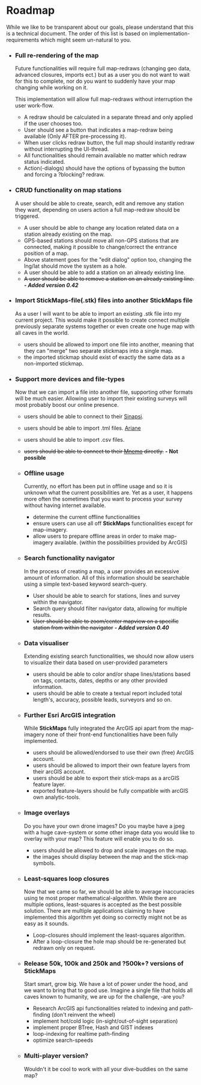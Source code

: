 # Roadmap
While we like to be transparent about our goals, please understand that this is a technical document.
The order of this list is based on implementation-requirements which might seem un-natural to you.

- ### Full re-rendering of the map

  Future functionalities will require full map-redraws (changing geo data, advanced closures, imports ect.) but as a user 
  you do not want to wait for this to complete, nor do you want to suddenly have your map changing while working on it. 
  
  This implementation will allow full map-redraws without interruption the user work-flow.
  
  - A redraw should be calculated in a separate thread and only applied if the user chooses too.
  - User should see a button that indicates a map-redraw being available (Only AFTER pre-processing it).
  - When user clicks redraw button, the full map should instantly redraw without interrupting the UI-thread.
  - All functionalities should remain available no matter which redraw status indicated.
  - Action(-dialogs) should have the options of bypassing the button and forcing a ?blocking? redraw.

- ### CRUD functionality on map stations

  A user should be able to create, search, edit and remove any station they want, depending on users action a full map-redraw should be triggered.

  - A user should be able to change any location related data on a station already existing on the map.
  - GPS-based stations should move all non-GPS stations that are connected, making it possible to change/correct the entrance position of a map.
  - Above statement goes for the "edit dialog" option too, changing the lng/lat should move the system as a hole.
  - A user should be able to add a station on an already existing line.
  - ~~A user should be able to remove a station on an already existing line.~~ ***\- Added version 0.42***
  
- ### Import **StickMaps**-file(.stk) files into another **StickMaps** file

  As a user I will want to be able to import an existing .stk file into my current project. 
  This would make it possible to create connect multiple previously separate systems together or even create one huge map with all caves in the world.

  - users should be allowed to import one file into another, meaning that they can "merge" two separate stickmaps into a single map.
  - the imported stickmap should exist of exactly the same data as a non-imported stickmap.

- ### Support more devices and file-types

  Now that we can import a file into another file, supporting other formats will be much easier.
  Allowing user to import their existing surveys will most probably boost our online presence.
  

  - users should be able to connect to their [Sinapsi](https://www.suex.it/en/sinapsi/).
  - users should be able to import .tml files. [Ariane](https://www.arianesline.com/ariane/)
  - users should be able to import .csv files.
  - ~~users should be able to connect to their [Mnemo](https://www.arianesline.com/mnemo/) directly.~~ **\- Not possible**
  
  - ### Offline usage

      Currently, no effort has been put in offline usage and so it is unknown what the current possibilities are.
      Yet as a user, it happens more often the sometimes that you want to process your survey without having internet available.

       - determine the current offline functionalities
       - ensure users can use all off **StickMaps** functionalities except for map-imagery.
       - allow users to prepare offline areas in order to make map-imagery available. (within the possibilities provided by ArcGIS)

  - ### Search functionality navigator

      In the process of creating a map, a user provides an excessive amount of information. 
      All of this information should be searchable using a simple text-based keyword search-query.

      - User should be able to search for stations, lines and survey within the navigator.
      - Search query should filter navigator data, allowing for multiple results.
      - ~~User should be able to zoom/center mapview on a specific station from within the navigator~~ ***\- Added version 0.40***
  
  - ### Data visualiser

      Extending existing search functionalities, we should now allow users to visualize their data based on user-provided parameters

       - users should be able to color and/or shape lines/stations based on tags, contacts, dates, depths or any other provided information.
       - users should be able to create a textual report included total length's, accuracy, possible leads, surveyors and so on.

  - ### Further Esri ArcGIS integration

      While **StickMaps** fully integrated the ArcGIS api apart from the map-imagery none of their front-end functionalities 
      have been fully implemented. 

      - users should be allowed/endorsed to use their own (free) ArcGIS account.
      - users should be allowed to import their own feature layers from their arcGIS account.
      - users should be able to export their stick-maps as a arcGIS feature layer.
      - exported feature-layers should be fully compatible with arcGIS own analytic-tools.
  
  - ### Image overlays

      Do you have your own drone images? Do you maybe have a jpeg with a huge cave-system or some other image data you 
      would like to overlay with your map? This feature will enable you to do so.

      - users should be allowed to drop and scale images on the map.
      - the images should display between the map and the stick-map symbols.

  - ### Least-squares loop closures

    Now that we came so far, we should be able to average inaccuracies using te most proper mathematical-algorithm.
    While there are multiple options, least-squares is accepted as the best possible solution.
    There are multiple applications claiming to have implemented this algorithm yet doing so correctly might
    not be as easy as it sounds.

    - Loop-closures should implement the least-squares algorithm.
    - After a loop-closure the hole map should be re-generated but redrawn only on request.
  
  - ### Release 50k, 100k and 250k and ?500k+? versions of **StickMaps**

      Start smart, grow big. We have a lot of power under the hood, and we want to bring that to good use.
      Imagine a single file that holds all caves known to humanity, we are up for the challenge, -are you?

      - Research ArcGIS api functionalities related to indexing and path-finding (don't reinvent the wheel)
      - implement hot/cold logic (in-sight/out-of-sight separation)
      - implement proper BTree, Hash and GIST indexes
      - loop-indexing for realtime path-finding
      - optimize search-speeds
  
  - ### Multi-player version?

    Wouldn't it be cool to work with all your dive-buddies on the same map?
    
